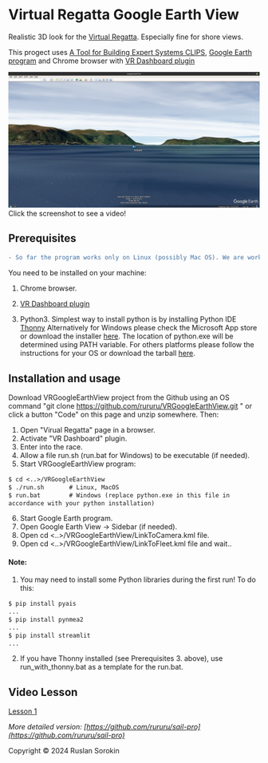 # Virtual Regatta Google Earth View

Realistic 3D look for the [Virtual Regatta](https://www.virtualregatta.com/en/offshore-game/).
Especially fine for shore views.

This progect uses [A Tool for Building Expert Systems CLIPS](https://www.clipsrules.net/), 
[Google Earth program](https://www.google.com/earth/about/versions/#earth-pro) and
Chrome browser with
[VR Dashboard plugin](https://chrome.google.com/webstore/search/VR%20Dashboard)

[![Watch the video](1.png)](https://youtu.be/NUErnVKNLAw)
Click the screenshot to see a video!

## Prerequisites
```diff
- So far the program works only on Linux (possibly Mac OS). We are working on fixing it.
```
You need to be installed on your machine:

1. Chrome browser.

2. [VR Dashboard plugin](https://chromewebstore.google.com/search/VR%20Dashboard%20I.T.Y.C.)

3. Python3.
	Simplest way to install python is by installing Python IDE [Thonny](https://thonny.org/)
	Alternatively for Windows please check the Microsoft App store or download the installer [here](https://www.python.org/downloads/windows/).
    The location of python.exe will be determined using PATH variable.
    For others platforms please follow the instructions for your OS or download the tarball [here](https://www.python.org/downloads/).

## Installation and usage

Download VRGoogleEarthView project from the Github using an OS command "git clone https://github.com/rururu/VRGoogleEarthView.git " or click a button "Code" on this page and unzip somewhere. Then:

1. Open "Virual Regatta" page in a browser.
2. Activate "VR Dashboard" plugin.
3. Enter into the race.
4. Allow a file run.sh (run.bat for Windows) to be executable (if needed).
5. Start VRGoogleEarthView program:

```shell
$ cd <..>/VRGoogleEarthView
$ ./run.sh       # Linux, MacOS
$ run.bat        # Windows (replace python.exe in this file in accordance with your python installation)
```
6. Start Google Earth program.
7. Open Google Earth View -> Sidebar (if needed).
8. Open cd <..>/VRGoogleEarthView/LinkToCamera.kml file.
9. Open cd <..>/VRGoogleEarthView/LinkToFleet.kml file and wait..

#### Note:

1. You may need to install some Python libraries during the first run! To do this:

```shell
$ pip install pyais
...
$ pip install pynmea2
...
$ pip install streamlit
...
```
2. If you have Thonny installed (see Prerequisites 3. above), use run_with_thonny.bat as a template for the run.bat.

## Video Lesson

[Lesson 1](https://www.youtube.com/watch?v=oOA6aZAwZYQ)

_More detailed version: [https://github.com/rururu/sail-pro](https://github.com/rururu/sail-pro)_

Copyright © 2024 Ruslan Sorokin

